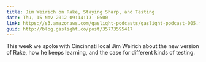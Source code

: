 ```yaml
---
title: Jim Weirich on Rake, Staying Sharp, and Testing
date: Thu, 15 Nov 2012 09:14:13 -0500
link: https://s3.amazonaws.com/gaslight-podcasts/gaslight-podcast-005.mp3
guid: http://blog.gaslight.co/post/35773595417
---
```


This week we spoke with Cincinnati local Jim Weirich about the new version of
Rake, how he keeps learning, and the case for different kinds of testing.
